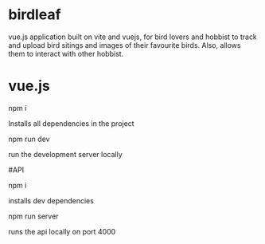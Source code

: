 # birdleaf
vue.js application built on vite and vuejs, for bird lovers and hobbist to track and upload bird sitings and images of their favourite birds. Also, allows them to interact with other hobbist.

# vue.js 

npm i 

Installs all dependencies in the project 


npm run dev 

run the development server locally 


#API 

npm i

installs dev dependencies 


npm run server 

runs the api locally on port 4000




